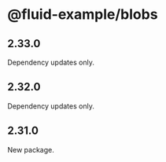 # @fluid-example/blobs

## 2.33.0

Dependency updates only.

## 2.32.0

Dependency updates only.

## 2.31.0

New package.
